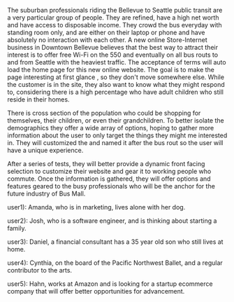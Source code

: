 The suburban professionals riding the Bellevue to Seattle public transit are a very particular group of people. They are refined, have a high net worth and have access to disposable income. They crowd the bus everyday with standing room only, and are either on their laptop or phone and have absolutely no interaction with each other. A new online Store-Internet business in Downtown Bellevue believes that the best way to attract their interest is to offer free Wi-Fi on the 550 and eventually on all bus routs to and from Seattle with the heaviest traffic. The acceptance of terms will auto load the home page for this new online website. The goal is to make the page interesting at first glance , so they don't move somewhere else. While the customer is in the site, they also want to know what they might respond to, considering there is a high percentage who have adult children who still reside in their homes.

There is cross section of the population who could be shopping for themselves, their children, or even their grandchildren. To better isolate the demographics they offer a wide array of options, hoping to gather more information about the user to only target the things they might me interested in. They will customized the and named it after the bus rout so the user will have a unique experience.

After a series of tests, they will better provide a dynamic front facing selection to customize their website and gear it to working people who commute. Once the information is gathered, they will offer options and features geared to the busy professionals who will be the anchor for the future industry of Bus Mall.  

 user1): Amanda, who is in marketing, lives alone with her dog.

 user2): Josh, who is a software engineer, and is thinking about starting a family.

 user3): Daniel, a financial consultant has a 35 year old son who still lives at home.

 user4): Cynthia, on the board of the Pacific Northwest Ballet, and a regular contributor to the arts.

 user5): Hahn, works at Amazon and is looking for a startup ecommerce company that will offer better opportunities for advancement.
